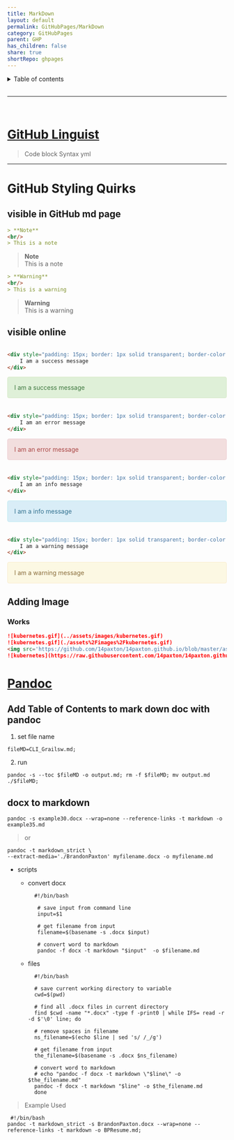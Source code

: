 ```yaml
---
title: MarkDown
layout: default
permalink: GitHubPages/MarkDown
category: GitHubPages
parent: GHP
has_children: false
share: true
shortRepo: ghpages                    
---
```



<details markdown="block">                  
<summary>                  
Table of contents                  
</summary>                  
{: .text-delta }                  
1. TOC                  
{:toc}                  
</details>                  

<br/>                  

***                  

<br/>                  

# [GitHub Linguist](https://github.com/github-linguist/linguist/blob/master/lib/linguist/languages.yml)

> Code block Syntax yml
    
---

# GitHub Styling Quirks

## visible in GitHub md page

```markdown    
> **Note**
<br/>
> This is a note    
```    

> **Note**
> <br/>
> This is a note

```markdown    
> **Warning**
<br/>
> This is a warning    
```    

> **Warning**
> <br/>
> This is a warning

## visible online

```html    

<div style="padding: 15px; border: 1px solid transparent; border-color: transparent; margin-bottom: 20px; border-radius: 4px; color: #3c763d; background-color: #dff0d8; border-color: #d6e9c6;">
    I am a success message
</div> 
```    

<div style="padding: 15px; border: 1px solid transparent; border-color: transparent; margin-bottom: 20px; border-radius: 4px; color: #3c763d; background-color: #dff0d8; border-color: #d6e9c6;">            
I am a success message                
</div>            

```html    

<div style="padding: 15px; border: 1px solid transparent; border-color: transparent; margin-bottom: 20px; border-radius: 4px; color: #a94442; background-color: #f2dede; border-color: #ebccd1;">
    I am an error message
</div>  
```    

<div style="padding: 15px; border: 1px solid transparent; border-color: transparent; margin-bottom: 20px; border-radius: 4px; color: #a94442; background-color: #f2dede; border-color: #ebccd1;">            
I am an error message                
</div>            

```html    

<div style="padding: 15px; border: 1px solid transparent; border-color: transparent; margin-bottom: 20px; border-radius: 4px; color: #31708f; background-color: #d9edf7; border-color: #bce8f1;">
    I am an info message
</div>   
```    

<div style="padding: 15px; border: 1px solid transparent; border-color: transparent; margin-bottom: 20px; border-radius: 4px; color: #31708f; background-color: #d9edf7; border-color: #bce8f1;">            
I am a info message                
</div>            

```html    

<div style="padding: 15px; border: 1px solid transparent; border-color: transparent; margin-bottom: 20px; border-radius: 4px; color: #8a6d3b;; background-color: #fcf8e3; border-color: #faebcc;">
    I am a warning message
</div>     
```    

<div style="padding: 15px; border: 1px solid transparent; border-color: transparent; margin-bottom: 20px; border-radius: 4px; color: #8a6d3b;; background-color: #fcf8e3; border-color: #faebcc;">            
I am a warning message                
</div>        

## Adding Image

### Works

```markdown
![kubernetes.gif](../assets/images/kubernetes.gif)
![kubernetes.gif](./assets%2Fimages%2Fkubernetes.gif)
<img src='https://github.com/14paxton/14paxton.github.io/blob/master/assets/images/kubernetes.gif?raw=true'  alt="kubernetes"/>
![kubernetes](https://raw.githubusercontent.com/14paxton/14paxton.github.io/master/assets/images/kubernetes.gif)
```

# [Pandoc](https://pandoc.org/demos.html)

## Add Table of Contents to mark down doc with pandoc

1) set file name

```shell                  
fileMD=CLI_Grailsw.md;                  
```                  

2) run

```shell                  
pandoc -s --toc $fileMD -o output.md; rm -f $fileMD; mv output.md ./$fileMD;                  
```                  

## docx to markdown

```shell                  
pandoc -s example30.docx --wrap=none --reference-links -t markdown -o example35.md                  
```                  

> or

  ```shell                  
  pandoc -t markdown_strict \                  
  --extract-media='./BrandonPaxton' myfilename.docx -o myfilename.md                  
  ```                  

- scripts
    - convert docx
      ```shell                  
        #!/bin/bash                  
                    
         # save input from command line                  
         input=$1                  
                    
         # get filename from input                  
         filename=$(basename -s .docx $input)                  
                    
         # convert word to markdown                  
         pandoc -f docx -t markdown "$input"  -o $filename.md                  
       ```                  

    - files
      ```shell                  
        #!/bin/bash                  
                   
        # save current working directory to variable                  
        cwd=$(pwd)                  
                   
        # find all .docx files in current directory                  
        find $cwd -name "*.docx" -type f -print0 | while IFS= read -r -d $'\0' line; do                  
                   
        # remove spaces in filename                  
        ns_filename=$(echo $line | sed 's/ /_/g')                  
                   
        # get filename from input                  
        the_filename=$(basename -s .docx $ns_filename)                  
                   
        # convert word to markdown                  
        # echo "pandoc -f docx -t markdown \"$line\" -o $the_filename.md"                  
        pandoc -f docx -t markdown "$line" -o $the_filename.md                  
        done                  
      ```                

> Example Used

```shell                
 #!/bin/bash                
pandoc -t markdown_strict -s BrandonPaxton.docx --wrap=none --reference-links -t markdown -o BPResume.md;                
```    